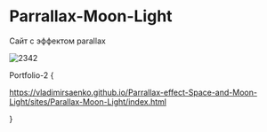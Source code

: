 # Parrallax-Moon-Light
 
Сайт с эффектом parallax

![2342](https://user-images.githubusercontent.com/56477695/116458558-7606f080-a86d-11eb-8f27-7e697936fe0c.jpg)

Portfolio-2 {

https://vladimirsaenko.github.io/Parrallax-effect-Space-and-Moon-Light/sites/Parallax-Moon-Light/index.html

}
